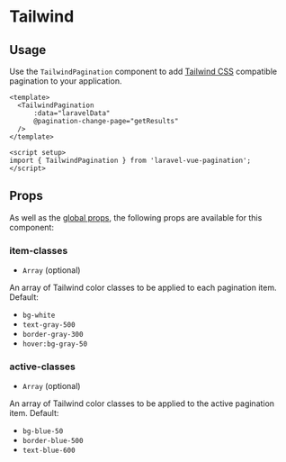 # Tailwind

## Usage

Use the `TailwindPagination` component to add [Tailwind CSS](https://tailwindcss.com/) compatible pagination to your application.

```vue
<template>
  <TailwindPagination
      :data="laravelData"
      @pagination-change-page="getResults"
  />
</template>

<script setup>
import { TailwindPagination } from 'laravel-vue-pagination';
</script>
```

## Props

As well as the [global props](/guide/api/props.html), the following props are available for this component:

### item-classes

* `Array` (optional)

An array of Tailwind color classes to be applied to each pagination item. Default:

* `bg-white`
* `text-gray-500`
* `border-gray-300`
* `hover:bg-gray-50`

### active-classes

* `Array` (optional)

An array of Tailwind color classes to be applied to the active pagination item. Default:

* `bg-blue-50`
* `border-blue-500`
* `text-blue-600`